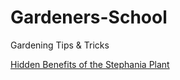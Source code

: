 # Gardeners-School
Gardening Tips &amp; Tricks

[Hidden Benefits of the Stephania Plant](https://gardenersschool.com/hidden-benefits-of-the-stephania-plant/)

